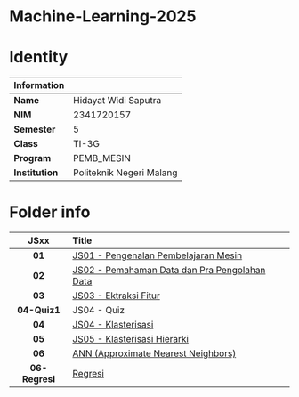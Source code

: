 # Machine-Learning-2025

# Identity

| **Information** |                          |
| :-------------- | :----------------------- |
| **Name**        | Hidayat Widi Saputra     |
| **NIM**         | 2341720157               |
| **Semester**    | 5                        |
| **Class**       | TI-3G                    |
| **Program**     | PEMB_MESIN               |
| **Institution** | Politeknik Negeri Malang |

# Folder info

|    **JSxx**    | **Title**                                                                                                                                                                 |
| :------------: | :------------------------------------------------------------------------------------------------------------------------------------------------------------------------ |
|     **01**     | [JS01 - Pengenalan Pembelajaran Mesin](https://polinema.gitbook.io/jti-modul-praktikum-pembelajaran-mesin-2025-2026/js01-pengenalan-pembelajaran-mesin)                   |
|     **02**     | [JS02 - Pemahaman Data dan Pra Pengolahan Data](https://polinema.gitbook.io/jti-modul-praktikum-pembelajaran-mesin-2025-2026/js02-pemahaman-data-dan-pra-pengolahan-data) |
|     **03**     | [JS03 - Ektraksi Fitur](https://polinema.gitbook.io/jti-modul-praktikum-pembelajaran-mesin-2025-2026/js03-ektraksi-fitur)                                                 |
|  **04-Quiz1**  | JS04 - Quiz                                                                                                                                                               |
|     **04**     | [JS04 - Klasterisasi](https://polinema.gitbook.io/jti-modul-praktikum-pembelajaran-mesin-2025-2026/js04-klasterisasi)                                                     |
|     **05**     | [JS05 - Klasterisasi Hierarki](https://polinema.gitbook.io/jti-modul-praktikum-pembelajaran-mesin-2025-2026/js05-klasterisasi-hierarki)                                   |
|     **06**     | [ANN (Approximate Nearest Neighbors)](https://polinema.gitbook.io/jti-modul-praktikum-pembelajaran-mesin-2025-2026/js06-ann-approximate-nearest-neighbors)                |
| **06-Regresi** | [Regresi](https://polinema.gitbook.io/jti-modul-praktikum-pembelajaran-mesin-2025-2026/js06-regresi)                |

